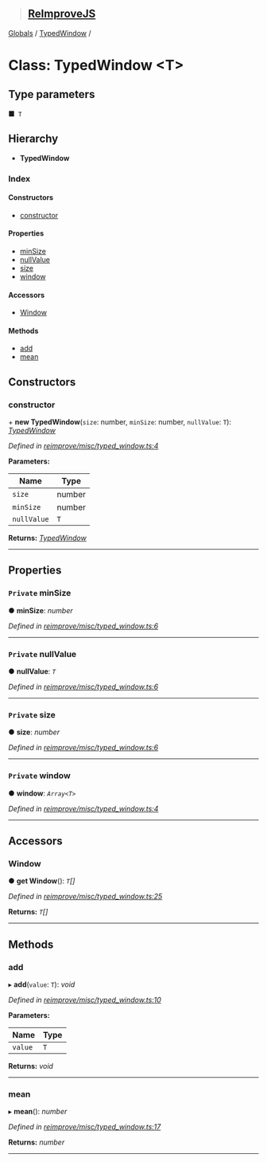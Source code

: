 > ## [ReImproveJS](../README.md)

[Globals](../globals.md) / [TypedWindow](typedwindow.md) /

# Class: TypedWindow <**T**>

## Type parameters

■` T`

## Hierarchy

* **TypedWindow**

### Index

#### Constructors

* [constructor](typedwindow.md#constructor)

#### Properties

* [minSize](typedwindow.md#private-minsize)
* [nullValue](typedwindow.md#private-nullvalue)
* [size](typedwindow.md#private-size)
* [window](typedwindow.md#private-window)

#### Accessors

* [Window](typedwindow.md#window)

#### Methods

* [add](typedwindow.md#add)
* [mean](typedwindow.md#mean)

## Constructors

###  constructor

\+ **new TypedWindow**(`size`: number, `minSize`: number, `nullValue`: `T`): *[TypedWindow](typedwindow.md)*

*Defined in [reimprove/misc/typed_window.ts:4](https://github.com/DevSide/ReImproveJS/blob/2368b25/src/reimprove/misc/typed_window.ts#L4)*

**Parameters:**

Name | Type |
------ | ------ |
`size` | number |
`minSize` | number |
`nullValue` | `T` |

**Returns:** *[TypedWindow](typedwindow.md)*

___

## Properties

### `Private` minSize

● **minSize**: *number*

*Defined in [reimprove/misc/typed_window.ts:6](https://github.com/DevSide/ReImproveJS/blob/2368b25/src/reimprove/misc/typed_window.ts#L6)*

___

### `Private` nullValue

● **nullValue**: *`T`*

*Defined in [reimprove/misc/typed_window.ts:6](https://github.com/DevSide/ReImproveJS/blob/2368b25/src/reimprove/misc/typed_window.ts#L6)*

___

### `Private` size

● **size**: *number*

*Defined in [reimprove/misc/typed_window.ts:6](https://github.com/DevSide/ReImproveJS/blob/2368b25/src/reimprove/misc/typed_window.ts#L6)*

___

### `Private` window

● **window**: *`Array<T>`*

*Defined in [reimprove/misc/typed_window.ts:4](https://github.com/DevSide/ReImproveJS/blob/2368b25/src/reimprove/misc/typed_window.ts#L4)*

___

## Accessors

###  Window

● **get Window**(): *`T`[]*

*Defined in [reimprove/misc/typed_window.ts:25](https://github.com/DevSide/ReImproveJS/blob/2368b25/src/reimprove/misc/typed_window.ts#L25)*

**Returns:** *`T`[]*

___

## Methods

###  add

▸ **add**(`value`: `T`): *void*

*Defined in [reimprove/misc/typed_window.ts:10](https://github.com/DevSide/ReImproveJS/blob/2368b25/src/reimprove/misc/typed_window.ts#L10)*

**Parameters:**

Name | Type |
------ | ------ |
`value` | `T` |

**Returns:** *void*

___

###  mean

▸ **mean**(): *number*

*Defined in [reimprove/misc/typed_window.ts:17](https://github.com/DevSide/ReImproveJS/blob/2368b25/src/reimprove/misc/typed_window.ts#L17)*

**Returns:** *number*

___